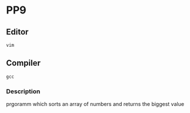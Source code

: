 # PP9
## Editor
    vim
## Compiler
    gcc
### Description
 prgoramm which sorts an array of numbers and returns the biggest value
